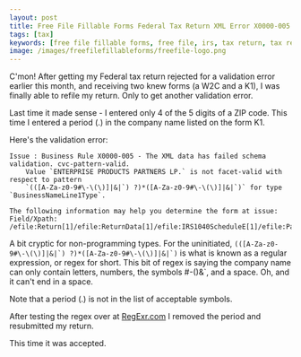 ```yaml
---
layout: post
title: Free File Fillable Forms Federal Tax Return XML Error X0000-005 (Again!)
tags: [tax]
keywords: [free file fillable forms, free file, irs, tax return, tax refund]
image: /images/freefilefillableforms/freefile-logo.png
---
```


C'mon! After getting my Federal tax return rejected for a validation error earlier this month, and receiving two knew forms (a W2C and a K1), I was finally able to refile my return. Only to get another validation error.

Last time it made sense - I entered only 4 of the 5 digits of a ZIP code. This time I entered a period (.) in the company name listed on the form K1.

Here's the validation error:

    Issue : Business Rule X0000-005 - The XML data has failed schema validation. cvc-pattern-valid.
        Value `ENTERPRISE PRODUCTS PARTNERS LP.` is not facet-valid with respect to pattern
        `(([A-Za-z0-9#\-\(\)]|&|`) ?)*([A-Za-z0-9#\-\(\)]|&|`)` for type `BusinessNameLine1Type`.
    
    The following information may help you determine the form at issue:
    Field/Xpath:
    /efile:Return[1]/efile:ReturnData[1]/efile:IRS1040ScheduleE[1]/efile:PartnershipOrSCorpGroup[1]/efile:PartnershipOrSCorporationNm[1]

A bit cryptic for non-programming types. For the uninitiated, ```(([A-Za-z0-9#\-\(\)]|&|`) ?)*([A-Za-z0-9#\-\(\)]|&|`)``` is what is known as a regular expression, or regex for short. This bit of regex is saying the company name can only contain letters, numbers, the symbols #-()&\`, and a space. Oh, and it can't end in a space.

Note that a period (.) is not in the list of acceptable symbols.

After testing the regex over at [RegExr.com](https://regexr.com/6i3t5) I removed the period and resubmitted my return.

This time it was accepted.